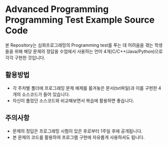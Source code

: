 # Advanced Programming Programming Test Example Source Code

본 Repository는 심화프로그래밍의 Programming test를 푸는 데 어려움을 겪는 학생들을 위해 해당 문제의 정답을 수업에서 사용하는 언어 4개(C/C++/Java/Python)으로 각각 구현한 것입니다.

## 활용방법

- 각 주차별 폴더에 프로그래밍 문제 예제를 옮겨놓은 문서(txt파일)과 이를 구현한 4개의 소스코드가 들어 있습니다.
- 자신이 풀었던 소스코드와 비교해보면서 복습에 활용하면 좋습니다.

## 주의사항
- 문제의 정답은 프로그래밍 시험이 있은 후로부터 1주일 후에 공개됩니다.
- 본 문제의 코드를 활용하여 프로그램 구현에 자유롭게 사용하셔도 됩니다.
